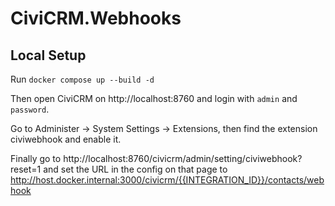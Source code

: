 # CiviCRM.Webhooks

## Local Setup

Run `docker compose up --build -d`

Then open CiviCRM on http://localhost:8760 and login with `admin` and `password`.

Go to Administer -> System Settings -> Extensions, then find the extension civiwebhook and enable it.

Finally go to http://localhost:8760/civicrm/admin/setting/civiwebhook?reset=1 and set the URL in the config on that page to http://host.docker.internal:3000/civicrm/{{INTEGRATION_ID}}/contacts/webhook

